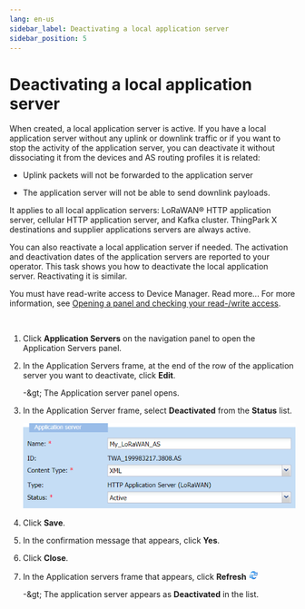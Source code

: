 ```yaml
---
lang: en-us
sidebar_label: Deactivating a local application server
sidebar_position: 5
---
```


# Deactivating a local application server

When created, a local application server is active. If you have a local
application server without any uplink or downlink traffic or if you want
to stop the activity of the application server, you can deactivate it
without dissociating it from the devices and AS routing profiles it is
related:

- Uplink packets will not be forwarded to the application server

- The application server will not be able to send downlink payloads.

It applies to all local application servers: LoRaWAN® HTTP application
server, cellular HTTP application server, and Kafka cluster. ThingPark X
destinations and supplier applications servers are always active.

You can also reactivate a local application server if needed. The
activation and deactivation dates of the application servers are
reported to your operator. This task shows you how to deactivate the
local application server. Reactivating it is similar.

You must have read-write access to Device Manager. Read more\... For
more information, see [Opening a panel and checking your read-/write access](../use-interface.md#opening-a-panel-and-checking-your-read-write-access).

&nbsp;

1.  Click **Application Servers** on the navigation panel to open the
    Application Servers panel.

2.  In the Application Servers frame, at the end of the row of the
    application server you want to deactivate, click **Edit**.

    -\&gt; The Application server panel opens.

3.  In the Application Server frame, select **Deactivated** from the
    **Status** list.

    ![](./_images/changing-the-content-type.png)

4.  Click **Save**.

5.  In the confirmation message that appears, click **Yes**.

6.  Click **Close**.

7.  In the Application servers frame that appears, click **Refresh** ![](../_images/deleting-an-object.gif)

    -\&gt; The application server appears as **Deactivated** in the list.

